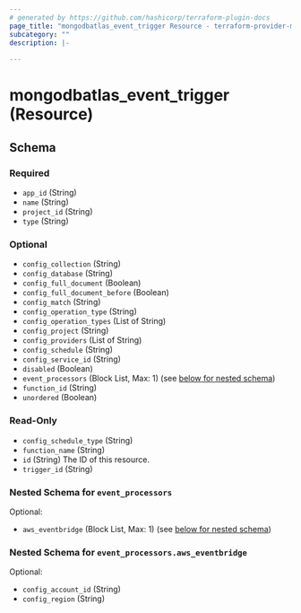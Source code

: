 ```yaml
---
# generated by https://github.com/hashicorp/terraform-plugin-docs
page_title: "mongodbatlas_event_trigger Resource - terraform-provider-mongodbatlas"
subcategory: ""
description: |-
  
---
```


# mongodbatlas_event_trigger (Resource)





<!-- schema generated by tfplugindocs -->
## Schema

### Required

- `app_id` (String)
- `name` (String)
- `project_id` (String)
- `type` (String)

### Optional

- `config_collection` (String)
- `config_database` (String)
- `config_full_document` (Boolean)
- `config_full_document_before` (Boolean)
- `config_match` (String)
- `config_operation_type` (String)
- `config_operation_types` (List of String)
- `config_project` (String)
- `config_providers` (List of String)
- `config_schedule` (String)
- `config_service_id` (String)
- `disabled` (Boolean)
- `event_processors` (Block List, Max: 1) (see [below for nested schema](#nestedblock--event_processors))
- `function_id` (String)
- `unordered` (Boolean)

### Read-Only

- `config_schedule_type` (String)
- `function_name` (String)
- `id` (String) The ID of this resource.
- `trigger_id` (String)

<a id="nestedblock--event_processors"></a>
### Nested Schema for `event_processors`

Optional:

- `aws_eventbridge` (Block List, Max: 1) (see [below for nested schema](#nestedblock--event_processors--aws_eventbridge))

<a id="nestedblock--event_processors--aws_eventbridge"></a>
### Nested Schema for `event_processors.aws_eventbridge`

Optional:

- `config_account_id` (String)
- `config_region` (String)

